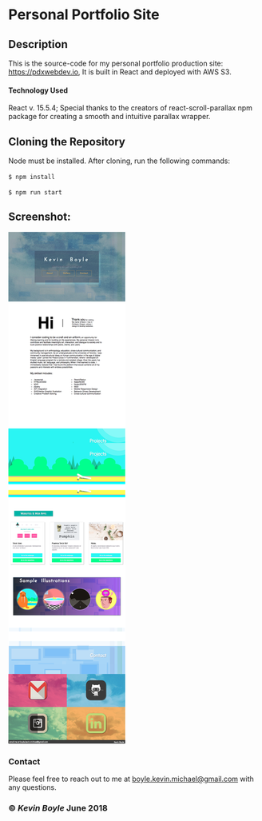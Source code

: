 # Personal Portfolio Site

## Description
This is the source-code for my personal portfolio production site: https://pdxwebdev.io, It is built in React and deployed with AWS S3.
#### Technology Used
React v. 15.5.4;
Special thanks to the creators of react-scroll-parallax npm package for creating a smooth and intuitive parallax wrapper.

## Cloning the Repository
Node must be installed. After cloning, run the following commands:

``$ npm install``

``$ npm run start``

## Screenshot:
![screenshot](/src/assets/images/screenshot-pdxwebdev.png?raw=true)

### Contact

Please feel free to reach out to me at boyle.kevin.michael@gmail.com with any questions.

### &copy; _Kevin Boyle_ June 2018
